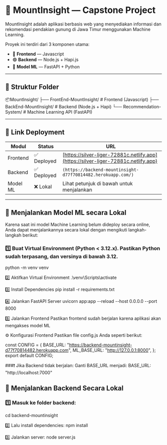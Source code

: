 # 🌄 MountInsight — Capstone Project

MountInsight adalah aplikasi berbasis web yang menyediakan informasi dan rekomendasi pendakian gunung di Jawa Timur menggunakan Machine Learning. 

Proyek ini terdiri dari 3 komponen utama:

- 🔵 **Frontend** — Javascript
- 🟢 **Backend** — Node.js + Hapi.js
- 🧠 **Model ML** — FastAPI + Python

---

## 📁 Struktur Folder

📦MountInsight/
├── FrontEnd-MountInsight/ # Frontend (Javascript)
├── BackEnd-MountInsight/ # Backend (Node.js + Hapi)
└── Recommendation-System/ # Machine Learning API (FastAPI)

---

## 🔗 Link Deployment

| Modul    | Status     | URL                                                                                |
| -------- | ---------- | ---------------------------------------------------------------------------------- |
| Frontend | ✅ Deployed | [https://silver-liger-72881c.netlify.app](https://silver-liger-72881c.netlify.app) |
| Backend  | ✅ Deployed | `(https://backend-mountinsight-d77f70814482.herokuapp.com/)`                                 |
| Model ML | ❌ Lokal    | Lihat petunjuk di bawah untuk menjalankan                                          |

---

## 🚀 Menjalankan Model ML secara Lokal

Karena saat ini model Machine Learning belum dideploy secara online, Anda dapat menjalankannya secara lokal dengan mengikuti langkah-langkah berikut:

### 1️⃣ Buat Virtual Environment (Python < 3.12.x). Pastikan Python sudah terpasang, dan versinya **di bawah 3.12**.
python -m venv venv

2️⃣ Aktifkan Virtual Environment
.\venv\Scripts\activate

3️⃣ Install Dependencies
pip install -r requirements.txt

4️⃣ Jalankan FastAPI Server
uvicorn app:app --reload --host 0.0.0.0 --port 8000

5️⃣ Jalankan Frontend
Pastikan frontend sudah berjalan karena aplikasi akan mengakses model ML 

⚙️ Konfigurasi Frontend
Pastikan file config.js Anda seperti berikut:

const CONFIG = {
  BASE_URL: "https://backend-mountinsight-d77f70814482.herokuapp.com",
  ML_BASE_URL: "http://127.0.0.1:8000",
};
export default CONFIG;


###❗ Jika Backend tidak berjalan:
Ganti BASE_URL menjadi:
BASE_URL: "http://localhost:7000"

## 🧰 Menjalankan Backend Secara Lokal
### 1️⃣ Masuk ke folder backend:
cd backend-mountinsight

2️⃣ Lalu install dependencies:
npm install

3️⃣ Jalankan server:
node server.js
